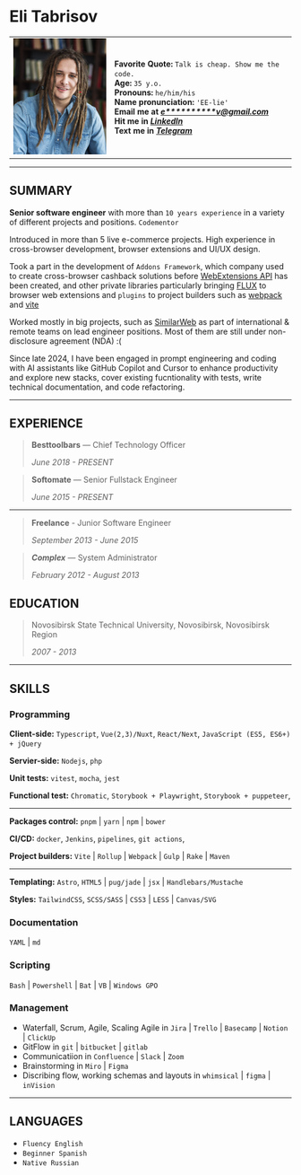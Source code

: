 # Eli Tabrisov 

|                                              |              | 
| ---------------------------------------------|  ----------- |
| ![Profile Photo!](./assets/profile_photo.png "Eli photo") | **Favorite Quote:** `Talk is cheap. Show me the code.` <br> **Age:** `35 y.o.`<br> **Pronouns:** `he/him/his` <br> **Name pronunciation:** `'EE-lie'` <br> **Email me at** ***[e\*\*\*\*\*\*\*\*\*\*v@gmail.com](<mailto:eli.tabrisov@gmail.com>)*** <br> **Hit me in** ***[LinkedIn](https://www.linkedin.com/in/elitab/)*** <br> **Text me in** ***[Telegram](https://t.me/EliTabrisov)***  |

---

## SUMMARY

**Senior software engineer** with more than `10 years experience` in a variety of different projects and positions. `Codementor`  

Introduced in more than 5 live e-commerce projects. High experience in cross-browser development, browser extensions and UI/UX design. 

Took a part in the development of `Addons Framework`, which company used to create cross-browser cashback solutions before [WebExtensions API](https://developer.mozilla.org/en-US/docs/Mozilla/Add-ons/WebExtensions/Browser_support_for_JavaScript_APIs) has been created, and other private libraries particularly bringing [FLUX](https://www.qsstechnosoft.com/blog/how-flux-architecture-used-in-web-development/#:~:text=A%20Flux%20is%20an%20architectural,React%20to%20enhance%20their%20scalability.) to browser web extensions and `plugins` to project builders such as [webpack](https://webpack.js.org/) and [vite](https://vitejs.dev/)  

Worked mostly in big projects, such as [SimilarWeb](https://www.similarweb.com/) as part of international & remote teams on lead engineer positions. Most of them are still under non-disclosure agreement (NDA) :( 

 Since late 2024, I have been engaged in prompt engineering and coding with AI assistants like GitHub Copilot and Cursor to enhance productivity and explore new stacks, cover existing fucntionality with tests, write technical documentation, and code refactoring.

---

## EXPERIENCE

> **Besttoolbars** —  Chief Technology Officer
>
> _June 2018 - PRESENT_

> **Softomate** —  Senior Fullstack Engineer
>
> _June 2015 - PRESENT_

---

> **Freelance** - Junior Software Engineer
>
> _September 2013 - June 2015_

> ***Complex*** — System Administrator
>
> _February 2012 - August 2013_

## EDUCATION

> Novosibirsk State Technical University, Novosibirsk, Novosibirsk Region
> 
> _2007 - 2013_

---

## SKILLS

### Programming

**Client-side:** `Typescript`, `Vue(2,3)/Nuxt`, `React/Next`, `JavaScript (ES5, ES6+) + jQuery` 

**Servier-side:** `Nodejs`, `php`

**Unit tests:** `vitest`, `mocha`, `jest`

**Functional test:** `Chromatic`, `Storybook + Playwright`, `Storybook + puppeteer`, 

---

**Packages control:** `pnpm` | `yarn` | `npm` | `bower` 

**CI/CD:**  `docker`, `Jenkins`, `pipelines`, `git actions`,

**Project builders:**  `Vite` | `Rollup` | `Webpack` | `Gulp` | `Rake` | `Maven` 

---

**Templating:** `Astro`, `HTML5` | `pug/jade` | `jsx` | `Handlebars/Mustache` 

**Styles:** `TailwindCSS`, `SCSS/SASS` | `CSS3` | `LESS` | `Canvas/SVG` 


### Documentation

`YAML` | `md`

### Scripting

`Bash` | `Powershell` | `Bat`  | `VB` | `Windows GPO`

### Management

 - Waterfall, Scrum, Agile, Scaling Agile in `Jira` | `Trello` | `Basecamp` | `Notion` | `ClickUp` 
 - GitFlow in `git` | `bitbucket` | `gitlab`
 - Communicatiion in `Confluence` | `Slack` | `Zoom`
 - Brainstorming in `Miro` | `Figma`
 - Discribing flow, working schemas and layouts in `whimsical` | `figma` | `inVision`

---

## LANGUAGES

 - `Fluency English`
 - `Beginner Spanish`
 - `Native Russian`